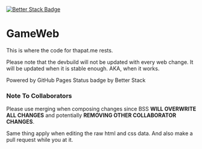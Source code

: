 [![Better Stack Badge](https://uptime.betterstack.com/status-badges/v2/monitor/11vhe.svg)](https://uptime.betterstack.com/?utm_source=status_badge)

# GameWeb

This is where the code for thapat.me rests.

Please note that the devbuild will not be updated with every web change.
It will be updated when it is stable enough.
AKA, when it works.

Powered by GitHub Pages
Status badge by Better Stack

### Note To Collaborators
Please use merging when composing changes since BSS **WILL OVERWRITE ALL CHANGES** and potentially **REMOVING OTHER COLLABORATOR CHANGES**.

Same thing apply when editing the raw html and css data. And also make a pull request while you at it.
